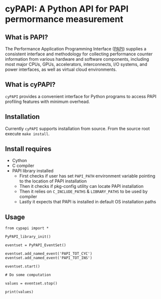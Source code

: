# cyPAPI: A Python API for PAPI permormance measurement

## What is PAPI?

The Performance Application Programming Interface ([PAPI](https://icl.utk.edu/papi/)) supplies a consistent interface and methodology for collecting performance counter information from various hardware and software components, including most major CPUs, GPUs, accelerators, interconnects, I/O systems, and power interfaces, as well as virtual cloud environments.

## What is cyPAPI?

`cyPAPI` provides a convenient interface for Python programs to access PAPI profiling features with minimum overhead.

## Installation

Currently `cyPAPI` supports installation from source. From the source root execute `make install`.

## Install requires

- Cython
- C compiler
- PAPI library installed
    - First checks if user has set `PAPI_PATH` environment variable pointing to the location of PAPI installation
    - Then it checks if pkg-config utility can locate PAPI installation
    - Then it relies on `C_INCLUDE_PATHS` & `LIBRARY_PATHS` to be used by compiler
    - Lastly it expects that PAPI is installed in default OS installation paths

## Usage

```
from cypapi import *

PyPAPI_library_init()

eventset = PyPAPI_EventSet()

eventset.add_named_event('PAPI_TOT_CYC')
eventset.add_named_event('PAPI_TOT_INS')

eventset.start()

# Do some computation

values = eventset.stop()

print(values)
```
